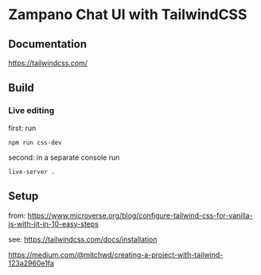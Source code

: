 # Zampano Chat UI with TailwindCSS

## Documentation
https://tailwindcss.com/

## Build
### Live editing
first: run
```
npm run css-dev
```
second: in a separate console run
```
live-server .
```

## Setup
from: https://www.microverse.org/blog/configure-tailwind-css-for-vanilla-js-with-jit-in-10-easy-steps

see: https://tailwindcss.com/docs/installation

https://medium.com/@mitchwd/creating-a-project-with-tailwind-123a2960e1fa


